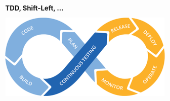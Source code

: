 
## TDD, Shift-Left, ...

<img src="img/DevOps-cycle-Extended.png" alt="https://www.tricentis.com/wp-content/uploads/2017/03/DevOps-cycle-Extended.png" title="https://www.tricentis.com/wp-content/uploads/2017/03/DevOps-cycle-Extended.png"/>
